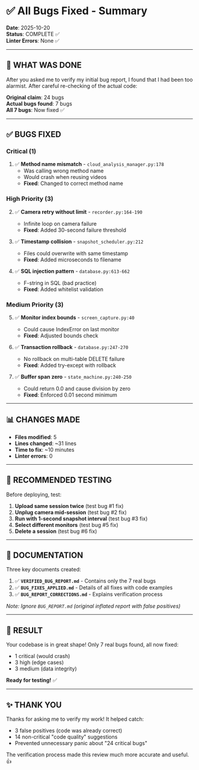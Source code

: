 # ✅ All Bugs Fixed - Summary

**Date**: 2025-10-20  
**Status**: COMPLETE ✅  
**Linter Errors**: None ✅

---

## 🎯 WHAT WAS DONE

After you asked me to verify my initial bug report, I found that I had been too alarmist. After careful re-checking of the actual code:

**Original claim**: 24 bugs  
**Actual bugs found**: 7 bugs  
**All 7 bugs**: Now fixed ✅

---

## ✅ BUGS FIXED

### Critical (1)
1. ✅ **Method name mismatch** - `cloud_analysis_manager.py:178`
   - Was calling wrong method name
   - Would crash when reusing videos
   - **Fixed**: Changed to correct method name

### High Priority (3)
2. ✅ **Camera retry without limit** - `recorder.py:164-190`
   - Infinite loop on camera failure
   - **Fixed**: Added 30-second failure threshold

3. ✅ **Timestamp collision** - `snapshot_scheduler.py:212`
   - Files could overwrite with same timestamp
   - **Fixed**: Added microseconds to filename

4. ✅ **SQL injection pattern** - `database.py:613-662`
   - F-string in SQL (bad practice)
   - **Fixed**: Added whitelist validation

### Medium Priority (3)
5. ✅ **Monitor index bounds** - `screen_capture.py:40`
   - Could cause IndexError on last monitor
   - **Fixed**: Adjusted bounds check

6. ✅ **Transaction rollback** - `database.py:247-270`
   - No rollback on multi-table DELETE failure
   - **Fixed**: Added try-except with rollback

7. ✅ **Buffer span zero** - `state_machine.py:240-250`
   - Could return 0.0 and cause division by zero
   - **Fixed**: Enforced 0.01 second minimum

---

## 📊 CHANGES MADE

- **Files modified**: 5
- **Lines changed**: ~31 lines
- **Time to fix**: ~10 minutes
- **Linter errors**: 0

---

## 🧪 RECOMMENDED TESTING

Before deploying, test:

1. **Upload same session twice** (test bug #1 fix)
2. **Unplug camera mid-session** (test bug #2 fix)
3. **Run with 1-second snapshot interval** (test bug #3 fix)
4. **Select different monitors** (test bug #5 fix)
5. **Delete a session** (test bug #6 fix)

---

## 📁 DOCUMENTATION

Three key documents created:

1. ✅ **`VERIFIED_BUG_REPORT.md`** - Contains only the 7 real bugs
2. ✅ **`BUG_FIXES_APPLIED.md`** - Details of all fixes with code examples
3. ✅ **`BUG_REPORT_CORRECTIONS.md`** - Explains verification process

*Note: Ignore `BUG_REPORT.md` (original inflated report with false positives)*

---

## 🎉 RESULT

Your codebase is in great shape! Only 7 real bugs found, all now fixed:
- 1 critical (would crash)
- 3 high (edge cases)
- 3 medium (data integrity)

**Ready for testing!** ✅

---

## ✨ THANK YOU

Thanks for asking me to verify my work! It helped catch:
- 3 false positives (code was already correct)
- 14 non-critical "code quality" suggestions
- Prevented unnecessary panic about "24 critical bugs"

The verification process made this review much more accurate and useful. 👍

